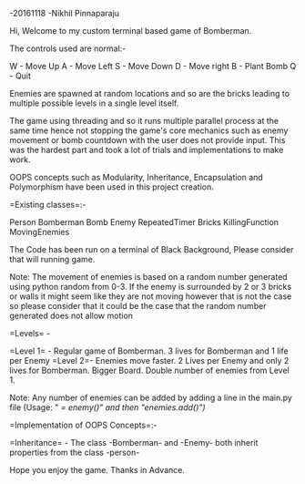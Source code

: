 -20161118
-Nikhil Pinnaparaju

Hi, Welcome to my custom terminal based game of Bomberman.

The controls used are normal:-

W - Move Up
A - Move Left
S - Move Down
D - Move right
B - Plant Bomb
Q - Quit

Enemies are spawned at random locations and so are the bricks leading to multiple possible levels in a single level itself.

The game using threading and so it runs multiple parallel process at the same time hence not stopping the game's core mechanics such as enemy movement
or bomb countdown with the user does not provide input. This was the hardest part and took a lot of trials and implementations to make work.

OOPS concepts such as Modularity, Inheritance, Encapsulation and Polymorphism have been used in this project creation.

=Existing classes=:-

Person
Bomberman
Bomb
Enemy
RepeatedTimer
Bricks
KillingFunction
MovingEnemies

The Code has been run on a terminal of Black Background, Please consider that will running game.

Note: The movement of enemies is based on a random number generated using python random from 0-3. If the enemy is surrounded by 2 or 3 bricks or walls
it might seem like they are not moving however that is not the case so please consider that it could be the case that the random number generated does
not allow motion

=Levels= - 

=Level 1= - Regular game of Bomberman. 3 lives for Bomberman and 1 life per Enemy
=Level 2=- Enemies move faster. 2 Lives per Enemy and only 2 lives for Bomberman. Bigger Board. Double number of enemies from Level 1. 

Note: Any number of enemies can be added by adding a line in the main.py file (Usage: "<var name> = enemy()" and then "enemies.add(<var name>)")

=Implementation of OOPS Concepts=:- 

=Inheritance= - The class -Bomberman- and -Enemy- both inherit properties from the class -person-

Hope you enjoy the game.
Thanks in Advance.